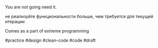 You are not going need it.

не реализуйте функциональности больше, чем требуется для текущей итерации

Comes as a part of extreme programming

#practice #design #clean-code #code 
#draft